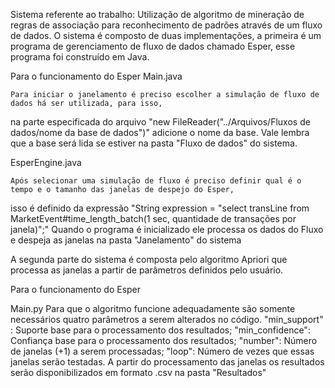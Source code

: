 Sistema referente ao trabalho: Utilização de algoritmo de mineração de regras de associação 
para reconhecimento de padrões através de um fluxo de dados. O sistema é composto de duas implementações, a
primeira é um programa de gerenciamento de fluxo de dados chamado Esper, esse programa foi construído em Java.

Para o funcionamento do Esper
Main.java

	Para iniciar o janelamento é preciso escolher a simulação de fluxo de dados há ser utilizada, para isso, 
na parte especificada do arquivo "new FileReader("../Arquivos/Fluxos de dados/nome da base de dados")" adicione o nome
da base. Vale lembra que a base será lida se estiver na pasta "Fluxo de dados" do sistema. 

EsperEngine.java

	Após selecionar uma simulação de fluxo é preciso definir qual é o tempo e o tamanho das janelas de despejo do Esper,
isso é definido da expressão "String expression = "select transLine from MarketEvent#time_length_batch(1 sec, quantidade de transações por janela)";"
	Quando o programa é inicializado ele processa os dados do Fluxo e despeja as janelas na pasta "Janelamento" do sistema
	
A segunda parte do sistema é composta pelo algoritmo Apriori que processa as janelas a partir de parâmetros definidos pelo usuário.

Para o funcionamento do Esper

Main.py
	Para que o algoritmo funcione adequadamente são somente necessários quatro parâmetros a serem alterados no código.
	"min_support" : Suporte base para o processamento dos resultados;
	"min_confidence": Confiança base para o processamento dos resultados;
	"number": Número de janelas (+1) a serem processadas;
	"loop": Número de vezes que essas janelas serão testadas.
A partir do processamento das janelas os resultados serão disponibilizados em formato .csv na pasta "Resultados"